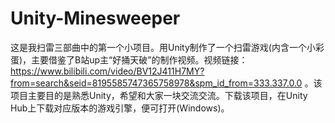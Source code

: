 # Unity-Minesweeper
  这是我扫雷三部曲中的第一个小项目。用Unity制作了一个扫雷游戏(内含一个小彩蛋)，主要借鉴了B站up主“好捅天破”的制作视频。视频链接：https://www.bilibili.com/video/BV12J411H7MY?from=search&seid=8195585747365758978&spm_id_from=333.337.0.0 。该项目主要目的是熟悉Unity，希望和大家一块交流交流。下载该项目，在Unity Hub上下载对应版本的游戏引擎，便可打开(Windows)。
